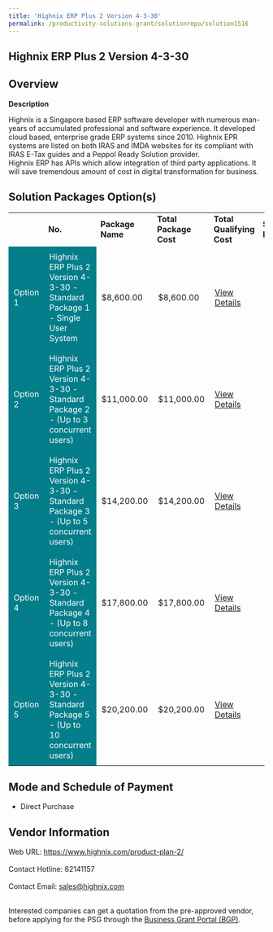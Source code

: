 ```yaml
---
title: 'Highnix ERP Plus 2 Version 4-3-30'
permalink: /productivity-solutions-grant/solutionrepo/solution1516
---
```


## Highnix ERP Plus 2 Version 4-3-30

## Overview

**Description**

Highnix is a Singapore based ERP software developer with numerous man-years of accumulated professional and software experience.  It developed cloud based, enterprise grade ERP systems since 2010.  Highnix EPR systems are listed on both IRAS and IMDA websites for its compliant with IRAS E-Tax guides and a Peppol Ready Solution provider.   
Highnix ERP has APIs which allow integration of third party applications. It will save tremendous amount of cost in digital transformation for business.

## Solution Packages Option(s)

<table>
<th>
<td><b>No.</b></td>
<td><b>Package Name</b></td>
<td><b>Total Package Cost</b></td>
<td><b>Total Qualifying Cost</b></td>
<td><b>Solution Details</b></td>
</th>
<tr>
<td style='padding: 10px; background-color: #037E8A; color: #FFFFFF;'>Option 1</td>
<td style='padding: 10px; background-color: #037E8A; color: #FFFFFF;'>Highnix ERP Plus 2 Version 4-3-30 - Standard Package 1 - Single User System</td>
<td style='padding: 10px;'>$8,600.00</td>
<td style='padding: 10px;'>$8,600.00</td>
<td style='padding: 10px;'><a href='https://www.gobusiness.gov.sg/images/psg/Desensitised_Highnix_Annex_3_CR_wef_9_Sept_2021_Part_1.pdf' target='_blank'>View Details</a></td>
</tr>
<tr>
<td style='padding: 10px; background-color: #037E8A; color: #FFFFFF;'>Option 2</td>
<td style='padding: 10px; background-color: #037E8A; color: #FFFFFF;'>Highnix ERP Plus 2 Version 4-3-30 - Standard Package 2 - (Up to 3 concurrent users)</td>
<td style='padding: 10px;'>$11,000.00</td>
<td style='padding: 10px;'>$11,000.00</td>
<td style='padding: 10px;'><a href='https://www.gobusiness.gov.sg/images/psg/Desensitised_Highnix_Annex_3_CR_wef_9_Sept_2021_Part_2.pdf' target='_blank'>View Details</a></td>
</tr>
<tr>
<td style='padding: 10px; background-color: #037E8A; color: #FFFFFF;'>Option 3</td>
<td style='padding: 10px; background-color: #037E8A; color: #FFFFFF;'>Highnix ERP Plus 2 Version 4-3-30 - Standard Package 3 - (Up to 5 concurrent users)</td>
<td style='padding: 10px;'>$14,200.00</td>
<td style='padding: 10px;'>$14,200.00</td>
<td style='padding: 10px;'><a href='https://www.gobusiness.gov.sg/images/psg/Desensitised_Highnix_Annex_3_CR_wef_9_Sept_2021_Part_3.pdf' target='_blank'>View Details</a></td>
</tr>
<tr>
<td style='padding: 10px; background-color: #037E8A; color: #FFFFFF;'>Option 4</td>
<td style='padding: 10px; background-color: #037E8A; color: #FFFFFF;'>Highnix ERP Plus 2 Version 4-3-30 - Standard Package 4 - (Up to 8 concurrent users)</td>
<td style='padding: 10px;'>$17,800.00</td>
<td style='padding: 10px;'>$17,800.00</td>
<td style='padding: 10px;'><a href='https://www.gobusiness.gov.sg/images/psg/Desensitised_Highnix_Annex_3_CR_wef_9_Sept_2021_Part_4.pdf' target='_blank'>View Details</a></td>
</tr>
<tr>
<td style='padding: 10px; background-color: #037E8A; color: #FFFFFF;'>Option 5</td>
<td style='padding: 10px; background-color: #037E8A; color: #FFFFFF;'>Highnix ERP Plus 2 Version 4-3-30 - Standard Package 5 - (Up to 10 concurrent users)</td>
<td style='padding: 10px;'>$20,200.00</td>
<td style='padding: 10px;'>$20,200.00</td>
<td style='padding: 10px;'><a href='https://www.gobusiness.gov.sg/images/psg/Desensitised_Highnix_Annex_3_CR_wef_9_Sept_2021_Part_5.pdf' target='_blank'>View Details</a></td>
</tr>
</table>

## Mode and Schedule of Payment

 - Direct Purchase

## Vendor Information

 Web URL: https://www.highnix.com/product-plan-2/ <br><br>Contact Hotline: 62141157 <br><br>Contact Email: sales@highnix.com <br><br>

Interested companies can get a quotation from the pre-approved vendor, before applying for the PSG through the <a href='https://www.businessgrants.gov.sg/' target='_blank' rel='noopener'>Business Grant Portal (BGP)</a>.

<script src="/jquery/resize-tables.js"></script>
